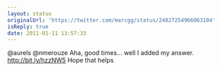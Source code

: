 ```yaml
---
layout: status
originalUrl: 'https://twitter.com/marcgg/status/24827254966063104'
isReply: true
date: 2011-01-11 13:57:33
---
```


@aurels @nmerouze Aha, good times... well I added my answer. http://bit.ly/hzzNW5 Hope that helps

